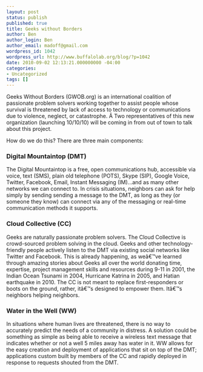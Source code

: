```yaml
---
layout: post
status: publish
published: true
title: Geeks without Borders
author: Ben
author_login: Ben
author_email: madoff@gmail.com
wordpress_id: 1042
wordpress_url: http://www.buffalolab.org/blog/?p=1042
date: 2010-09-02 12:13:21.000000000 -04:00
categories:
- Uncategorized
tags: []
---
```

Geeks Without Borders (GWOB.org) is an international coalition of passionate problem solvers working together to assist people whose survival is threatened by lack of access to technology or communications due to violence, neglect, or catastrophe. Â Two representatives of this new organization (launching 10/10/10) will be coming in from out of town to talk about this project.

How do we do this? There are three main components:
<h3>Digital Mountaintop (DMT)</h3>
The Digital Mountaintop is a free, open communications hub, accessible via voice, text (SMS), plain old telephone (POTS), Skype (SIP), Google Voice, Twitter, Facebook, Email, Instant Messaging (IM)...and as many other networks we can connect to. In crisis situations, neighbors can ask for help simply by sending sending a message to the DMT, as long as they (or someone they know) can connect via any of the messaging or real-time communication methods it supports.
<h3>Cloud Collective (CC)</h3>
Geeks are naturally passionate problem solvers. The Cloud Collective is crowd-sourced problem solving in the cloud. Geeks and other technology-friendly people actively listen to the DMT via existing social networks like Twitter and Facebook. This is already happening, as weâ€™ve learned through amazing stories about Geeks all over the world donating time, expertise, project management skills and resources during 9-11 in 2001, the Indian Ocean Tsunami in 2004, Hurricane Katrina in 2005, and Hatian earthquake in 2010. The CC is not meant to replace first-responders or boots on the ground, rather, itâ€™s designed to empower them. Itâ€™s neighbors helping neighbors.

<a name="Water_in_the_Well_.28WW.29"></a>
<h3>Water in the Well (WW)</h3>
In situations where human lives are threatened, there is no way to accurately predict the needs of a community in distress. A solution could be something as simple as being able to receive a wireless text message that indicates whether or not a well 5 miles away has water in it. WW allows for the easy creation and deployment of applications that sit on top of the DMT; applications custom built by members of the CC and rapidly deployed in response to requests shouted from the DMT.
